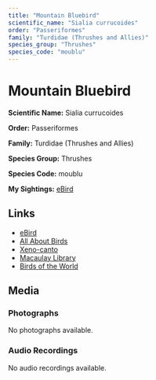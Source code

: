 ```yaml
---
title: "Mountain Bluebird"
scientific_name: "Sialia currucoides"
order: "Passeriformes"
family: "Turdidae (Thrushes and Allies)"
species_group: "Thrushes"
species_code: "moublu"
---
```


# Mountain Bluebird

**Scientific Name:** Sialia currucoides

**Order:** Passeriformes

**Family:** Turdidae (Thrushes and Allies)

**Species Group:** Thrushes

**Species Code:** moublu

**My Sightings:** [eBird](https://ebird.org/lifelist?r=world&time=life&spp=moublu)

## Links
* [eBird](https://ebird.org/species/moublu) 
* [All About Birds](https://www.allaboutbirds.org/guide/moublu) 
* [Xeno-canto](https://www.xeno-canto.org/species/sialia-currucoides) 
* [Macaulay Library](https://search.macaulaylibrary.org/catalog?taxonCode=moublu&sort=rating_rank_desc)
* [Birds of the World](https://birdsoftheworld.org/bow/species/moublu)

## Media
### Photographs
No photographs available.

### Audio Recordings
No audio recordings available.
